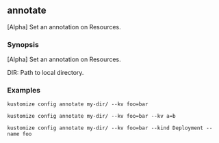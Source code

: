 ## annotate

[Alpha] Set an annotation on Resources.

### Synopsis

[Alpha]  Set an annotation on Resources.

  DIR:
    Path to local directory.

### Examples

    kustomize config annotate my-dir/ --kv foo=bar

    kustomize config annotate my-dir/ --kv foo=bar --kv a=b

    kustomize config annotate my-dir/ --kv foo=bar --kind Deployment --name foo
